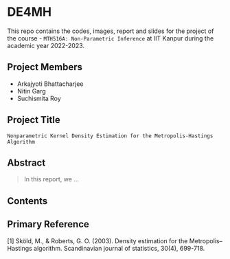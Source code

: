 # DE4MH

This repo contains the codes, images, report and slides for the project of the course - `MTH516A: Non-Parametric Inference` at IIT Kanpur during the academic year 2022-2023.

## Project Members
  - Arkajyoti Bhattacharjee 
  - Nitin Garg
  - Suchismita Roy

## Project Title
`Nonparametric Kernel Density Estimation for the Metropolis-Hastings Algorithm`

## Abstract
> In this report, we ...

## Contents

## Primary Reference

  [1] Sköld, M., & Roberts, G. O. (2003). Density estimation for the Metropolis–Hastings algorithm. Scandinavian journal of statistics, 30(4), 699-718.
